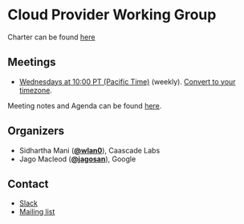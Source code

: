 <!---
This is an autogenerated file!

Please do not edit this file directly, but instead make changes to the
sigs.yaml file in the project root.

To understand how this file is generated, see https://git.k8s.io/community/generator/README.md
-->
# Cloud Provider Working Group

Charter can be found [here](https://docs.google.com/document/d/1m4Kvnh_u_9cENEE9n1ifYowQEFSgiHnbw43urGJMB64/edit#)

## Meetings
* [Wednesdays at 10:00 PT (Pacific Time)](https://zoom.us/my/cloudprovider) (weekly). [Convert to your timezone](http://www.thetimezoneconverter.com/?t=10:00&tz=PT%20%28Pacific%20Time%29).

Meeting notes and Agenda can be found [here](https://docs.google.com/document/d/1OZE-ub-v6B8y-GuaWejL-vU_f9jsjBbrim4LtTfxssw/edit#heading=h.w7i4ksrweimp).


## Organizers
* Sidhartha Mani (**[@wlan0](https://github.com/wlan0)**), Caascade Labs
* Jago Macleod (**[@jagosan](https://github.com/jagosan)**), Google

## Contact
* [Slack](https://kubernetes.slack.com/messages/wg-cloud-provider)
* [Mailing list](https://groups.google.com/forum/#!forum/kubernetes-wg-cloud-provider)

<!-- BEGIN CUSTOM CONTENT -->

<!-- END CUSTOM CONTENT -->
